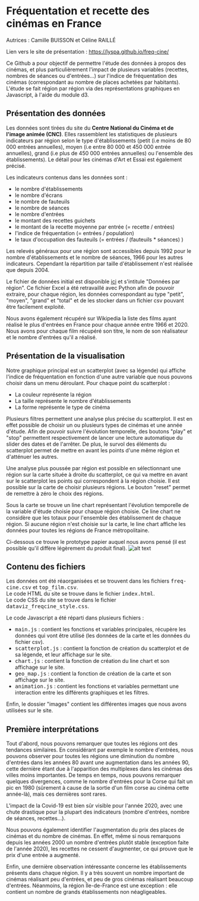 # Fréquentation et recette des cinémas en France

Autrices : Camille BUISSON et Céline RAILLÉ

Lien vers le site de présentation : https://lyspa.github.io/freq-cine/

Ce Github a pour objectif de permettre l'étude des données à propos des cinémas, et plus particulièrement l'impact de plusieurs variables (recettes, nombres de séances ou d'entrées...) sur l'indice de fréquentation des cinémas (correspondant au nombre de places achetées par habitants). L'étude se fait région par région via des représentations graphiques en Javascript, à l'aide du module d3.

## Présentation des données

Les données sont tirées du site du **Centre National du Cinéma et de l'image animée (CNC)**. Elles rassemblent les statistiques de plusieurs indicateurs par région selon le type d'établissements (petit (i.e moins de 80 000 entrées annuelles), moyen (i.e entre 80 000 et 450 000 entrée annuelles), grand (i.e plus de 450 000 entrées annuelles) ou l'ensemble des établissements). Le détail pour les cinémas d'Art et Essai est également précisé.

Les indicateurs contenus dans les données sont :
- le nombre d'établissements
- le nombre d'écrans
- le nombre de fauteuils
- le nombre de séances
- le nombre d'entrées
- le montant des recettes guichets
- le montant de la recette moyenne par entrée (= recette / entrées)
- l'indice de fréquentation (= entrées / population)
- le taux d'occupation des fauteuils (= entrées / (fauteuils * séances) )

Les relevés généraux pour une région sont accessibles depuis 1992 pour le nombre d'établissements et le nombre de séances, 1966 pour les autres indicateurs. Cependant la répartition par taille d'établissement n'est réalisée que depuis 2004.

Le fichier de données initial est disponible [ici](https://www.cnc.fr/professionnels/etudes-et-rapports/statistiques/statistiques-par-secteur) et s'intitule "Données par région". Ce fichier Excel a été retravaillé avec Python afin de pouvoir extraire, pour chaque région, les données correspondant au type "petit", "moyen", "grand" et "total" et de les stocker dans un fichier csv pouvant être facilement exploité.

Nous avons également récupéré sur Wikipedia la liste des films ayant réalisé le plus d'entrées en France pour chaque année entre 1966 et 2020. Nous avons pour chaque film récupéré son titre, le nom de son réalisateur et le nombre d'entrées qu'il a réalisé.


## Présentation de la visualisation

Notre graphique principal est un scatterplot (avec sa légende) qui affiche l'indice de fréquentation en fonction d'une autre variable que nous pouvons choisir dans un menu déroulant. Pour chaque point du scatterplot :
- La couleur représente la région
- La taille représente le nombre d'établissements
- La forme représente le type de cinéma

Plusieurs filtres permettent une analyse plus précise du scatterplot. Il est en effet possible de choisir un ou plusieurs types de cinémas et une année d'étude. Afin de pouvoir suivre l'évolution temporelle, des boutons "play" et "stop" permettent respectivement de lancer une lecture automatique du slider des dates et de l'arrêter. De plus, le survol des éléments du scatterplot permet de mettre en avant les points d'une même région et d'atténuer les autres.

Une analyse plus poussée par région est possible en sélectionnant une région sur la carte située à droite du scatterplot, ce qui va mettre en avant sur le scatterplot les points qui correspondent à la région choisie. Il est possible sur la carte de choisir plusieurs régions. Le bouton "reset" permet de remettre à zéro le choix des régions.

Sous la carte se trouve un line chart représentant l'évolution temporelle de la variable d'étude choisie pour chaque région choisie. Ce line chart ne considère que les totaux pour l'ensemble des établissement de chaque région. Si aucune région n'est choisie sur la carte, le line chart affiche les données pour toutes les régions de France métropolitaine.

Ci-dessous ce trouve le prototype papier auquel nous avons pensé (il est possible qu'il diffère légèrement du produit final).
![alt text](https://www.zupimages.net/up/22/10/0ekh.png)

## Contenu des fichiers

Les données ont été réaorganisées et se trouvent dans les fichiers <tt>freq-cine.csv</tt> et <tt>top_film.csv</tt>.
<br/>Le code HTML du site se trouve dans le fichier <tt>index.html</tt>.
<br/>Le code CSS du site se trouve dans le fichier <tt>dataviz_freqcine_style.css</tt>.

Le code Javascript a été réparti dans plusieurs fichiers :
- <tt>main.js</tt> : contient les fonctions et variables principales, récupère les données qui vont être utilisé (les données de la carte et les données du fichier csv).
- <tt>scatterplot.js</tt> : contient la fonction de création du scatterplot et de sa légende, et leur affichage sur le site.
- <tt>chart.js</tt> : contient la fonction de création du line chart et son affichage sur le site.
- <tt>geo_map.js</tt> : contient la fonction de création de la carte et son affichage sur le site.
- <tt>animation.js</tt> : contient les fonctions et variables permettant une interaction entre les différents graphiques et les filtres.

Enfin, le dossier "images" contient les différentes images que nous avons utilisées sur le site.


## Première interprétations

Tout d'abord, nous pouvons remarquer que toutes les régions ont des tendances similaires. En considérant par exemple le nombre d'entrées, nous pouvons observer pour toutes les régions une diminution du nombre d'entrées dans les années 80 avant une augmentation dans les années 90, cette dernière étant due à l'apparition des multiplexes dans les cinémas des villes moins importantes. De temps en temps, nous pouvons remarquer quelques divergences, comme le nombre d'entrées pour la Corse qui fait un pic en 1980 (sûrement à cause de la sortie d'un film corse au cinéma cette année-là), mais ces dernières sont rares.

L'impact de la Covid-19 est bien sûr visible pour l'année 2020, avec une chute drastique pour la plupart des indicateurs (nombre d'entrées, nombre de séances, recettes...).

Nous pouvons également identifier l'augmentation du prix des places de cinémas et du nombre de cinémas. En effet, même si nous remarquons depuis les années 2000 un nombre d'entrées plutôt stable (exception faite de l'année 2020), les recettes ne cessent d'augmenter, ce qui prouve que le prix d'une entrée a augmenté.

Enfin, une dernière observation intéressante concerne les établissements présents dans chaque région. Il y a très souvent un nombre important de cinémas réalisant peu d'entrées, et peu de gros cinémas réalisant beaucoup d'entrées. Néanmoins, la région Île-de-France est une exception : elle contient un nombre de grands établissements non néagligeables.
